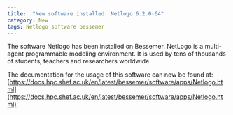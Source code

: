 ```yaml
---
title:  "New software installed: Netlogo 6.2.0-64"
category: New
tags: Netlogo software bessemer
---
```

The software Netlogo has been installed on Bessemer.
NetLogo is a multi-agent programmable modeling environment. It is used by tens of thousands of students, teachers and researchers worldwide.

The documentation for the usage of this software can now be found at: [https://docs.hpc.shef.ac.uk/en/latest/bessemer/software/apps/Netlogo.html](https://docs.hpc.shef.ac.uk/en/latest/bessemer/software/apps/Netlogo.html)